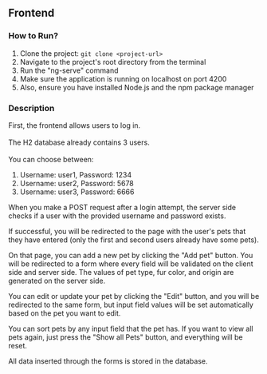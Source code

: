 ## Frontend

### How to Run?

1. Clone the project: `git clone <project-url>`
2. Navigate to the project's root directory from the terminal
3. Run the "ng-serve" command
4. Make sure the application is running on localhost on port 4200
5. Also, ensure you have installed Node.js and the npm package manager

### Description

First, the frontend allows users to log in.  
<br />
The H2 database already contains 3 users.  
<br />
You can choose between:
1. Username: user1, Password: 1234
2. Username: user2, Password: 5678
3. Username: user3, Password: 6666

When you make a POST request after a login attempt, the server side checks if a user with the provided username and password exists.

If successful, you will be redirected to the page with the user's pets that they have entered (only the first and second users already have some pets).

On that page, you can add a new pet by clicking the "Add pet" button. You will be redirected to a form where every field will be validated on the client side and server side. The values of pet type, fur color, and origin are generated on the server side.

You can edit or update your pet by clicking the "Edit" button, and you will be redirected to the same form, but input field values will be set automatically based on the pet you want to edit.

You can sort pets by any input field that the pet has. If you want to view all pets again, just press the "Show all Pets" button, and everything will be reset.

All data inserted through the forms is stored in the database.
